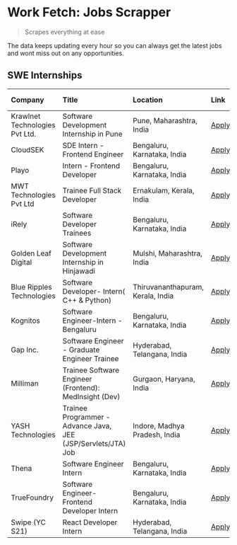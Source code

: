 # Work Fetch: Jobs Scrapper
> Scrapes everything at ease

The data keeps updating every hour so you can always get the latest jobs and wont miss out on any opportunities.

## SWE Internships
<!--START_SECTION:workfetch-->
| Company                        | Title                                                         | Location                          | Link                                                                                                                                                                                                                                                                            | Date Posted   |
|:-------------------------------|:--------------------------------------------------------------|:----------------------------------|:--------------------------------------------------------------------------------------------------------------------------------------------------------------------------------------------------------------------------------------------------------------------------------|:--------------|
| Krawlnet Technologies Pvt Ltd. | Software Development Internship in Pune                       | Pune, Maharashtra, India          | [Apply](https://in.linkedin.com/jobs/view/software-development-internship-in-pune-at-krawlnet-technologies-pvt-ltd-3868318801?refId=T14lUzD99a%2FVXoiE8YIlTw%3D%3D&trackingId=Abvo1dMh8i6cIwnIaGg%2ByQ%3D%3D&position=7&pageNum=0&trk=public_jobs_jserp-result_search-card)     | 2024-03-22    |
| CloudSEK                       | SDE Intern - Frontend Engineer                                | Bengaluru, Karnataka, India       | [Apply](https://in.linkedin.com/jobs/view/sde-intern-frontend-engineer-at-cloudsek-3866616176?refId=T14lUzD99a%2FVXoiE8YIlTw%3D%3D&trackingId=P6MVcgpDLegNyjQfbUS2UQ%3D%3D&position=17&pageNum=0&trk=public_jobs_jserp-result_search-card)                                      | 2024-03-22    |
| Playo                          | Intern - Frontend Developer                                   | Bengaluru, Karnataka, India       | [Apply](https://in.linkedin.com/jobs/view/intern-frontend-developer-at-playo-3864131172?refId=T14lUzD99a%2FVXoiE8YIlTw%3D%3D&trackingId=U5uiU%2F7j9v1BxHz%2Fxg4JhA%3D%3D&position=25&pageNum=0&trk=public_jobs_jserp-result_search-card)                                        | 2024-03-22    |
| MWT Technologies Pvt Ltd       | Trainee Full Stack Developer                                  | Ernakulam, Kerala, India          | [Apply](https://in.linkedin.com/jobs/view/trainee-full-stack-developer-at-mwt-technologies-pvt-ltd-3863344037?refId=T14lUzD99a%2FVXoiE8YIlTw%3D%3D&trackingId=c1KF15hZDU1Rqx3Dwm68HQ%3D%3D&position=13&pageNum=0&trk=public_jobs_jserp-result_search-card)                      | 2024-03-20    |
| iRely                          | Software Developer Trainees                                   | Bengaluru, Karnataka, India       | [Apply](https://in.linkedin.com/jobs/view/software-developer-trainees-at-irely-3860566039?refId=T14lUzD99a%2FVXoiE8YIlTw%3D%3D&trackingId=RcuQvlh8G3YAb66ggoyg0Q%3D%3D&position=4&pageNum=0&trk=public_jobs_jserp-result_search-card)                                           | 2024-03-18    |
| Golden Leaf Digital            | Software Development Internship in Hinjawadi                  | Mulshi, Maharashtra, India        | [Apply](https://in.linkedin.com/jobs/view/software-development-internship-in-hinjawadi-at-golden-leaf-digital-3858085305?refId=T14lUzD99a%2FVXoiE8YIlTw%3D%3D&trackingId=03SaWPU9HKJh3qPOdBfafw%3D%3D&position=16&pageNum=0&trk=public_jobs_jserp-result_search-card)           | 2024-03-15    |
| Blue Ripples Technologies      | Software Developer- Intern( C++ & Python)                     | Thiruvananthapuram, Kerala, India | [Apply](https://in.linkedin.com/jobs/view/software-developer-intern-c%2B%2B-python-at-blue-ripples-technologies-3855594494?refId=T14lUzD99a%2FVXoiE8YIlTw%3D%3D&trackingId=hSgfo6E4h6kxPcpNbtDFlQ%3D%3D&position=24&pageNum=0&trk=public_jobs_jserp-result_search-card)         | 2024-03-14    |
| Kognitos                       | Software Engineer-Intern -Bengaluru                           | Bengaluru, Karnataka, India       | [Apply](https://in.linkedin.com/jobs/view/software-engineer-intern-bengaluru-at-kognitos-3855361239?refId=T14lUzD99a%2FVXoiE8YIlTw%3D%3D&trackingId=3POh5V4MBqGFXdOEQksGaw%3D%3D&position=8&pageNum=0&trk=public_jobs_jserp-result_search-card)                                 | 2024-03-13    |
| Gap Inc.                       | Software Engineer - Graduate Engineer Trainee                 | Hyderabad, Telangana, India       | [Apply](https://in.linkedin.com/jobs/view/software-engineer-graduate-engineer-trainee-at-gap-inc-3853818960?refId=T14lUzD99a%2FVXoiE8YIlTw%3D%3D&trackingId=rP7Ac0Ndu1IczUnhYCbnog%3D%3D&position=6&pageNum=0&trk=public_jobs_jserp-result_search-card)                         | 2024-03-12    |
| Milliman                       | Trainee Software Engineer (Frontend): MedInsight (Dev)        | Gurgaon, Haryana, India           | [Apply](https://in.linkedin.com/jobs/view/trainee-software-engineer-frontend-medinsight-dev-at-milliman-3792874280?refId=T14lUzD99a%2FVXoiE8YIlTw%3D%3D&trackingId=8uYQ0Op02BSOPlUlhEzXRQ%3D%3D&position=10&pageNum=0&trk=public_jobs_jserp-result_search-card)                 | 2024-03-01    |
| YASH Technologies              | Trainee Programmer - Advance Java, JEE (JSP/Servlets/JTA) Job | Indore, Madhya Pradesh, India     | [Apply](https://in.linkedin.com/jobs/view/trainee-programmer-advance-java-jee-jsp-servlets-jta-job-at-yash-technologies-3811759183?refId=T14lUzD99a%2FVXoiE8YIlTw%3D%3D&trackingId=iyKRUsTGcKrD9c4RN5U70Q%3D%3D&position=23&pageNum=0&trk=public_jobs_jserp-result_search-card) | 2024-02-13    |
| Thena                          | Software Engineer Intern                                      | Bengaluru, Karnataka, India       | [Apply](https://in.linkedin.com/jobs/view/software-engineer-intern-at-thena-3778731751?refId=T14lUzD99a%2FVXoiE8YIlTw%3D%3D&trackingId=NFk%2BEIRjkIyVAJCfqgL%2BVg%3D%3D&position=20&pageNum=0&trk=public_jobs_jserp-result_search-card)                                         | 2023-12-05    |
| TrueFoundry                    | Software Engineer- Frontend Developer Intern                  | Bengaluru, Karnataka, India       | [Apply](https://in.linkedin.com/jobs/view/software-engineer-frontend-developer-intern-at-truefoundry-3790095058?refId=T14lUzD99a%2FVXoiE8YIlTw%3D%3D&trackingId=HRabVOGrq%2F2B%2F39IuxJxmA%3D%3D&position=18&pageNum=0&trk=public_jobs_jserp-result_search-card)                | 2023-11-24    |
| Swipe (YC S21)                 | React Developer Intern                                        | Hyderabad, Telangana, India       | [Apply](https://in.linkedin.com/jobs/view/react-developer-intern-at-swipe-yc-s21-3737600089?refId=T14lUzD99a%2FVXoiE8YIlTw%3D%3D&trackingId=vJv%2BxE3Korr%2FqGXprW8dVQ%3D%3D&position=21&pageNum=0&trk=public_jobs_jserp-result_search-card)                                    | 2023-10-13    |
<!--END_SECTION:workfetch-->
